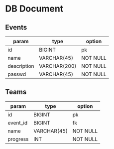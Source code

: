 # DB Document

## Events

| param       | type         | option   |
| ----------- | ------------ | -------- |
| id          | BIGINT       | pk       |
| name        | VARCHAR(45)  | NOT NULL |
| description | VARCHAR(200) | NOT NULL |
| passwd      | VARCHAR(45)  | NOT NULL |

## Teams

| param    | type        | option   |
| -------- | ----------- | -------- |
| id       | BIGINT      | pk       |
| event_id | BIGINT      | fk       |
| name     | VARCHAR(45) | NOT NULL |
| progress | INT         | NOT NULL |
